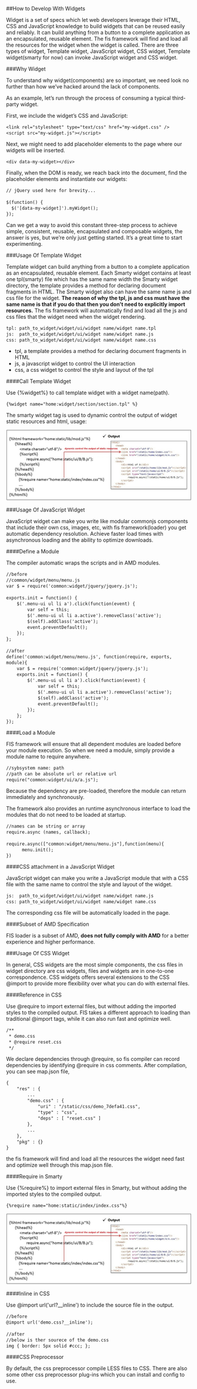 ##How to Develop With Widgets

Widget is a set of specs which let web developers leverage their HTML, CSS and JavaScript knowledge to build widgets that can be reused easily and reliably. It can build anything from a button to a complete application as an encapsulated, reusable element. The fis framework will find and load all the resources for the widget when the widget is called. There are three types of widget, Template widget, JavaScript widget, CSS widget, Template widget(smarty for now) can invoke JavaScript widget and CSS widget.

###Why Widget

To understand why widget(components) are so important, we need look no further than how we’ve hacked around the lack of components.

As an example, let’s run through the process of consuming a typical third-party widget.

First, we include the widget’s CSS and JavaScript:

```
<link rel="stylesheet" type="text/css" href="my-widget.css" />
<script src="my-widget.js"></script>
```

Next, we might need to add placeholder elements to the page where our widgets will be inserted.

```
<div data-my-widget></div>
```

Finally, when the DOM is ready, we reach back into the document, find the placeholder elements and instantiate our widgets:

```
// jQuery used here for brevity...

$(function() {
  $('[data-my-widget]').myWidget();
});
```

Can we get a way to avoid this constant three-step process to achieve simple, consistent, reusable, encapsulated and composable widgets, the answer is yes, but we’re only just getting started. It’s a great time to start experimenting.


###Usage Of Template Widget

Template widget can build anything from a button to a complete application as an encapsulated, reusable element. Each Smarty widget contains at least one tpl(smarty) file which has the same name width the Smarty widget directory, the template provides a method for declaring document fragments in HTML. The Smarty widget also can have the same name js and css file for the widget. **The reason of why the tpl, js and css must have the same name is that if you do that then you don't need to explicitly import resources.** The fis framework will automatically find and load all the js and css files that the widget need when the widget rendering. 

```
tpl: path_to_widget/widget/ui/widget name/widget name.tpl
js:  path_to_widget/widget/ui/widget name/widget name.js
css: path_to_widget/widget/ui/widget name/widget name.css
```

- tpl, a template provides a method for declaring document fragments in HTML
- js, a javascript widget to control the UI interaction 
- css, a css widget to control the style and layout of the tpl

####Call Template Widget

Use {%widget%} to call template widget with a widget name(path).

```
{%widget name="home:widget/section/section.tpl" %}
```

The smarty widget tag is used to dynamic control the output of widget static resources and html, usage:

![require](./images/require.jpg)

###Usage Of JavaScript Widget

JavaScript widget can make you write like modular commonjs components that include their own css, images, etc, with fis framework(loader) you get automatic dependency resolution. Achieve faster load times with asynchronous loading and the ability to optimize downloads.

####Define a Module

The compiler automatic wraps the scripts and in AMD modules.

```
//before
//common/widget/menu/menu.js
var $ = require('common:widget/jquery/jquery.js');

exports.init = function() {
    $('.menu-ui ul li a').click(function(event) {
        var self = this;
        $('.menu-ui ul li a.active').removeClass('active');
        $(self).addClass('active');
        event.preventDefault();
    });
};

//after
define('common:widget/menu/menu.js', function(require, exports, module){
    var $ = require('common:widget/jquery/jquery.js');
    exports.init = function() {
        $('.menu-ui ul li a').click(function(event) {
            var self = this;
            $('.menu-ui ul li a.active').removeClass('active');
            $(self).addClass('active');
            event.preventDefault();
        });
    };
});
```

####Load a Module

FIS framework will ensure that all dependent modules are loaded before your module execution. So when we need a module, simply provide a module name to require anywhere. 

```
//sybsystem name: path
//path can be absolute url or relative url
require("common:widget/ui/a/a.js");
```

Because the dependency are pre-loaded, therefore the module can return immediately and synchronously.

The framework also provides an runtime asynchronous interface to load the modules that do not need to be loaded at startup.

```
//names can be string or array
require.async (names, callback);

require.async(["common:widget/menu/menu.js"],function(menu){
      menu.init();
})
```
####CSS attachment in a JavaScript Widget

JavaScript widget can make you write a JavaScript module that with a CSS file with the same name to control the style and layout of the widget. 

```
js:  path_to_widget/widget/ui/widget name/widget name.js
css: path_to_widget/widget/ui/widget name/widget name.css
```

The corresponding css file will be automatically loaded in the page.

####Subset of AMD Specification

FIS loader is a subset of AMD, **does not fully comply with AMD** for a better experience and higher performance.

###Usage Of CSS Widget

In general, CSS widgets are the most simple components, the css files in widget directory are css widgets, files and widgets are in one-to-one correspondence. CSS widgets offers several extensions to the CSS @import to provide more flexibility over what you can do with external files.

####Reference in CSS

Use @require to import external files, but without adding the imported styles to the compiled output. FIS takes a different approach to loading than traditional @import tags, while it can also run fast and optimize well.

```
/**
 * demo.css
 * @require reset.css
 */
```

We declare dependencies through @require, so fis compiler can record dependencies by identifying @require in css comments. After compilation, you can see map.json file,

```
{
    "res" : {
        ...
        "demo.css" : {
            "uri" : "/static/css/demo_7defa41.css",
            "type" : "css",
            "deps" : [ "reset.css" ]
        },
        ...
    },
    "pkg" : {}
}
```

the fis framework will find and load all the resources the widget need fast and optimize well through this map.json file.

####Require in Smarty

Use {%require%} to import external files in Smarty, but without adding the imported styles to the compiled output.

```
{%require name="home:static/index/index.css"%}
```

![require](./images/require.jpg)

####Inline in CSS

Use @import url('url?__inline') to include the source file in the output.

```
//before
@import url('demo.css?__inline');

//after 
//below is ther sourece of the demo.css
img { border: 5px solid #ccc; };
```

####CSS Preprocessor

By default, the css preprocessor compile LESS files to CSS. There are also some other css preprocessor plug-ins which you can install and config to use. 
